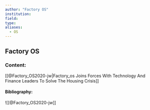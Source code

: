 ```yaml
---
author: "Factory OS"
institution:
field:
type:
aliases:
  - OS
---
```


## Factory OS

### Content:
[[@Factory_OS2020-jw|Factory_os Joins Forces With Technology And Finance Leaders To Solve The Housing Crisis]]

#### Bibliography:

![[@Factory_OS2020-jw]]